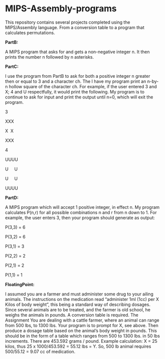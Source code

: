 # MIPS-Assembly-programs
This repository contains several projects completed using the MIPS/Assembly language. From a conversion table to a program that calculates permutations.

<b>PartB:</b>

A MIPS program that asks for and gets a non-negative integer n.
It then prints the number n followed by n asterisks. 

<b>PartC:</b>

I use the program from PartB to ask for both a positive integer n greater then or equal to
3 and a character ch. The I have my program print an n-by-n hollow square of the character ch.
For example, if the user entered 3 and X; 4 and U respectfully, it would print the following. My
program is to continue to ask for input and print the output until n=0, which will exit the
program.

3

XXX

X &nbsp;X

XXX

4

UUUU

U &nbsp;&nbsp;&nbsp; U

U &nbsp;&nbsp;&nbsp; U

UUUU 



<b>PartD:</b>

A MIPS program which will accept 1 positive integer, in effect n. My program calculates P(n,r) for all possible combinations n and r from n down to 1. For example, the user
enters 3, then your program should generate as output:

P(3,3) = 6

P(3,2) = 6

P(3,1) = 3

P(2,2) = 2

P(2,1) = 2

P(1,1) = 1

<b>FloatingPoint:</b>


I assumed you are a farmer and must administer some drug to your ailing animals. The instructions
on the medication read “administer 1ml (1cc) per X Kilos of body weight”, this being a standard way of
describing dosages. Since several animals are to be treated, and the farmer is old school, he weighs the
animals in pounds. A conversion table is required.
The Assignment
You are dealing with a cattle farmer, where an animal can range from 500 lbs, to 1300 lbs. Your
program is to prompt for X, see above. Then produce a dosage table based on the animal’s body weight
in pounds. This should be in the form of a table which ranges from 500 to 1300 lbs. in 50 lbs increments.
There are 453.592 grams / pound.
Example calculation:
X = 25 kilos, thus 25 x 1000/453.592 = 55.12 lbs = Y.
So, 500 lb animal requires 500/55.12 = 9.07 cc of medication.

